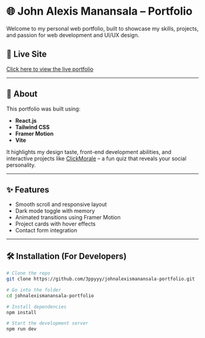 # 🌐 John Alexis Manansala – Portfolio

Welcome to my personal web portfolio, built to showcase my skills, projects, and passion for web development and UI/UX design.

## 🚀 Live Site

[Click here to view the live portfolio](https://johnalexismanansala-portfolio.netlify.app/)

---

## 📌 About

This portfolio was built using:
- **React.js**
- **Tailwind CSS**
- **Framer Motion**
- **Vite**

It highlights my design taste, front-end development abilities, and interactive projects like [ClickMorale](https://github.com/3ppyyy/clickmorale) – a fun quiz that reveals your social personality.

---

## ✨ Features

- Smooth scroll and responsive layout  
- Dark mode toggle with memory  
- Animated transitions using Framer Motion  
- Project cards with hover effects  
- Contact form integration

---

## 🛠️ Installation (For Developers)

```bash
# Clone the repo
git clone https://github.com/3ppyyy/johnalexismanansala-portfolio.git

# Go into the folder
cd johnalexismanansala-portfolio

# Install dependencies
npm install

# Start the development server
npm run dev
